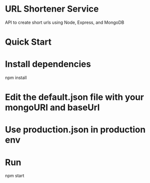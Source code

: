 # URL Shortener Service

API to create short urls using Node, Express, and MongoDB

# Quick Start

# Install dependencies
npm install

# Edit the default.json file with your mongoURI and baseUrl
# Use production.json in production env

# Run
npm start